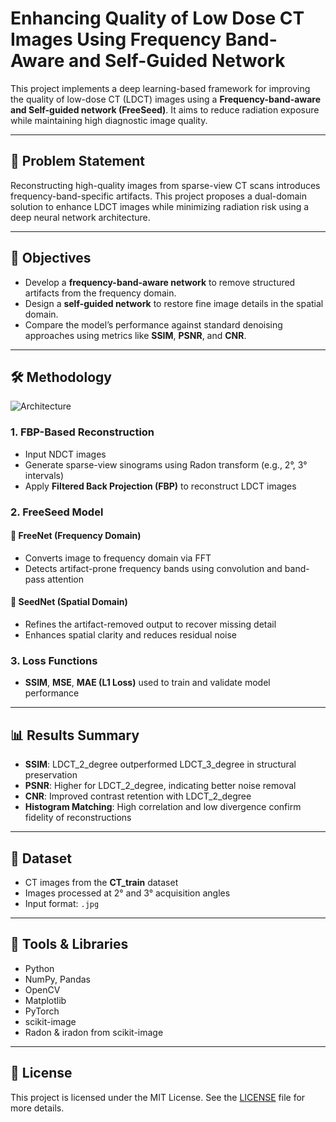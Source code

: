 # Enhancing Quality of Low Dose CT Images Using Frequency Band-Aware and Self-Guided Network

This project implements a deep learning-based framework for improving the quality of low-dose CT (LDCT) images using a **Frequency-band-aware and Self-guided network (FreeSeed)**. It aims to reduce radiation exposure while maintaining high diagnostic image quality.

---

## 📌 Problem Statement

Reconstructing high-quality images from sparse-view CT scans introduces frequency-band-specific artifacts. This project proposes a dual-domain solution to enhance LDCT images while minimizing radiation risk using a deep neural network architecture.

---

## 🎯 Objectives

- Develop a **frequency-band-aware network** to remove structured artifacts from the frequency domain.
- Design a **self-guided network** to restore fine image details in the spatial domain.
- Compare the model’s performance against standard denoising approaches using metrics like **SSIM**, **PSNR**, and **CNR**.

---

## 🛠️ Methodology
![Architecture](Architecture)
### 1. FBP-Based Reconstruction
- Input NDCT images
- Generate sparse-view sinograms using Radon transform (e.g., 2°, 3° intervals)
- Apply **Filtered Back Projection (FBP)** to reconstruct LDCT images

### 2. FreeSeed Model
#### 🔹 FreeNet (Frequency Domain)
- Converts image to frequency domain via FFT
- Detects artifact-prone frequency bands using convolution and band-pass attention

#### 🔹 SeedNet (Spatial Domain)
- Refines the artifact-removed output to recover missing detail
- Enhances spatial clarity and reduces residual noise

### 3. Loss Functions
- **SSIM**, **MSE**, **MAE (L1 Loss)** used to train and validate model performance

---

## 📊 Results Summary

- **SSIM**: LDCT_2_degree outperformed LDCT_3_degree in structural preservation
- **PSNR**: Higher for LDCT_2_degree, indicating better noise removal
- **CNR**: Improved contrast retention with LDCT_2_degree
- **Histogram Matching**: High correlation and low divergence confirm fidelity of reconstructions

---

## 🧪 Dataset

- CT images from the **CT_train** dataset
- Images processed at 2° and 3° acquisition angles
- Input format: `.jpg`

---

## 🧰 Tools & Libraries

- Python
- NumPy, Pandas
- OpenCV
- Matplotlib
- PyTorch
- scikit-image
- Radon & iradon from scikit-image

---

## 📜 License

This project is licensed under the MIT License. See the [LICENSE](LICENSE) file for more details.


